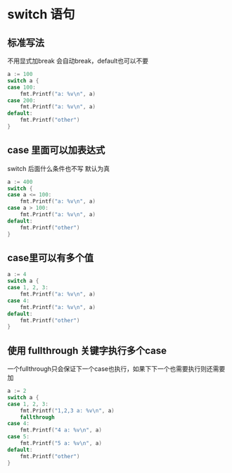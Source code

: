 # switch 语句

## 标准写法 
不用显式加break 会自动break，default也可以不要
```go
a := 100
switch a {
case 100:
    fmt.Printf("a: %v\n", a)
case 200:
    fmt.Printf("a: %v\n", a)
default:
    fmt.Printf("other")
}
```

## case 里面可以加表达式
switch 后面什么条件也不写 默认为真
```go
a := 400
switch {
case a <= 100:
    fmt.Printf("a: %v\n", a)
case a > 100:
    fmt.Printf("a: %v\n", a)
default:
    fmt.Printf("other")
}
```

## case里可以有多个值
```go
a := 4
switch a {
case 1, 2, 3:
    fmt.Printf("a: %v\n", a)
case 4:
    fmt.Printf("a: %v\n", a)
default:
    fmt.Printf("other")
}
```

## 使用 fullthrough 关键字执行多个case
一个fullthrough只会保证下一个case也执行，如果下下一个也需要执行则还需要加
```go
a := 2
switch a {
case 1, 2, 3:
    fmt.Printf("1,2,3 a: %v\n", a)
    fallthrough
case 4:
    fmt.Printf("4 a: %v\n", a)
case 5:
    fmt.Printf("5 a: %v\n", a)
default:
    fmt.Printf("other")
}
```
